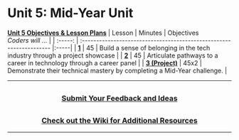 # Unit 5: Mid-Year Unit
[**Unit 5 Objectives & Lesson Plans**](https://docs.google.com/document/d/15rOXIbveuDylbP86brhorcE9Nij1K7AUkoPH7McGV-U/edit)
|                                                    Lesson                                                     | Minutes | Objectives <br> _Coders will ..._                                    |
| :-----: | :------------------------------------------------------------------- |:-----|
| [**1**](https://docs.google.com/presentation/d/1tM-HUwEEwJnDX09y_rVP_fWGinervaHBhGKuM27sKYc/edit?usp=sharing) |   45    | Build a sense of belonging in the tech industry through a project showcase                       |
| [**2**](https://docs.google.com/presentation/d/1I8HZYQZNgjZN9XP_YPI1pC7S7lnlfExEZ7zYSjeQH8I/edit?usp=sharing) |   45    | Articulate pathways to a career in technology through a career panel |
| [**3 (Project)**](https://docs.google.com/presentation/d/1ncgkg0etOq_1kjxAPQrJeP-1HoZ7yMRBxfvDTPtlXr0/edit?usp=sharing) |   45x2  | Demonstrate their technical mastery by completing a Mid-Year challenge.    |

---
## <h3 align="center"><a href="https://docs.google.com/forms/d/e/1FAIpQLSc4oUNSthmU63TqlzUOOWd3buX3tGVIPRNDm0tsLB_nOONRLQ/viewform">Submit Your Feedback and Ideas</a></h3>

## <h3 align="center"><a href="https://github.com/itscodenation/curriculum-21-22/wiki">Check out the Wiki for Additional Resources</a></h3>

---
